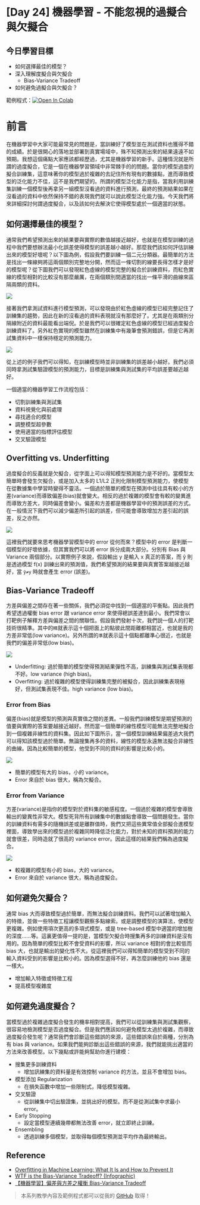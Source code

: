 # [Day 24] 機器學習 - 不能忽視的過擬合與欠擬合
## 今日學習目標
- 如何選擇最佳的模型？
- 深入理解度擬合與欠擬合
    - Bias-Variance Tradeoff
- 如何避免過擬合與欠擬合？


範例程式：[![Open In Colab](https://colab.research.google.com/assets/colab-badge.svg)]()

# 前言
在機器學習中大家可能最常見的問題是，當訓練好了模型並在測試資料也獲得不錯的成績。於是很開心的落地並部署到真實場域中，殊不知預測出來的結果遠遠不如預期。我想這個痛點大家應該都經歷過，尤其是機器學習的新手。這種情況就是所謂的過度擬合，它是一個在機器學習領域中非常棘手的的問題。當你的模型過度的擬合訓練集，這意味著你的模型過於複雜的去記住所有現有的數據點，進而導致模型的泛化能力不佳，這不是我們期望的。所謂的模型泛化能力是指，當我利用訓練集訓練一個模型後再拿另一組模型沒看過的資料進行預測，最終的預測結果如果在沒看過的資料中依然保持不錯的表現我們就可以說此模型泛化能力強。今天我們將來詳細探討何謂過度擬合，以及該如何去解決它使得模型處於一個適當的狀態。

## 如何選擇最佳的模型？
通常我們希望預測出來的結果要與實際的數值越接近越好，也就是在模型訓練的過程中我們要想辦法最小化誤差使得模型的誤差越小越好。那麼我們該如何評估訓練出來的模型好壞呢？以下圖為例，假設我們要訓練一個二元分類器。最簡單的方法是找出一條線夠將這兩個類別完整地分開，然而這一條切割的線要長得怎樣才是好的模型呢？從下圖我們可以發現紅色虛線的模型完整的擬合於訓練資料，而紅色實線的模型相對的比較沒有那麼嚴厲，在兩個類別間適當的找出一條平滑的曲線來區隔兩類的資料。

![](./image/img01.png)

接著我們拿測試資料進行模型預測，可以發現由於紅色虛線的模型已經完整記住了訓練集的趨勢，因此在新的沒看過的資料表現就沒有那麼好了。尤其是在兩類別分隔線附近的資料最能看出端倪。於是我們可以很確定紅色虛線的模型已經過度擬合訓練資料了。另外紅色實現的模型雖然在訓練集中有幾筆會預測錯誤，但是它再測試集資料中一樣保持穩定的預測能力。

![](./image/img02.png)

從上述的例子我們可以得知，在訓練模型時並非訓練集的誤差越小越好。我們必須同時拿測試集驗證模型的預測能力，目標是訓練集與測試集的平均誤差要越近越好。

一個適當的機器學習工作流程包括：
- 切割訓練集與測試集
- 資料視覺化與前處理
- 尋找適合的模型
- 調整模型超參數
- 使用適當的指標評估模型
- 交叉驗證模型

## Overfitting vs. Underfitting
過度擬合的反義就是欠擬合，從字面上可以得知模型預測能力是不好的。當模型太簡單時會發生欠擬合，或是加入太多的 L1/L2 正則化限制模型預測能力，使模型在從數據集中學習時變得不靈活。一個過於簡單的模型在預測中往往具有較小的方差(variance)而導致偏差(bias)就會變大。相反的過於複雜的模型會有較的變異進而導致方差大，同時偏差會變小。偏差和方差都是機器學習中的預測誤差的方式。在一般情況下我們可以減少偏差所引起的誤差，但可能會導致增加方差引起的誤差，反之亦然。

![](./image/img03.png)

這裡我們就要來思考機器學習模型中的 error 從何而來？模型中的 error 是判斷一個模型的好壞依據，但其實我們可以將 error 拆分成兩大部分。分別有 Bias 與 Variance 兩個部分。以實際例子來說，假設輸出 y 是輸入 x 真正的答案，而 ŷ 則是透過模型 f(x) 訓練出來的預測值，我們希望預測的結果要與真實答案越接近越好，當 `ŷ≠y` 時就會產生 error (誤差)。

## Bias-Variance Tradeoff
方差與偏差之間存在著一些關係，我們必須從中找到一個適當的平衡點。因此我們希望透過權衡 bias error 跟 variance error 來使得總誤差達到最小。我們常會以打靶例子解釋方差與偏差之間的關聯性。假設我們發射十次，我們説一個人的打靶技術很精準。其中的`精`就表示這十個把面上的點彼此間距離都相當近，也就是我的方差非常低(low variance)。另外所謂的`準`就表示這十個點都離準心很近，也就是我們的偏差非常低(low bias)。

![](./image/img06.png)

- Underfitting: 過於簡單的模型使得預測結果彈性不高，訓練集與測試集表現都不好。low variance (high bias)。
- Overfitting: 過於複雜的模型使得訓練集完整的被擬合，因此訓練集表現極好，但測試集表現不佳。high variance (low bias)。

### Error from Bias
偏差(bias)就是模型的預測與真實值之間的差異。一般我們訓練模型是期望預測的值要與實際的答案要越接近越好。然而當一個簡單的線性模型可能無法完整地擬合到一個複雜非線性的資料集。因此如下圖所示，當一個模型訓練結果偏差過大我們可以得知該模型過於簡單。無論搜集再多的資料，線性的模型永遠無法擬合非線性的曲線。因為比較簡單的模型，他受到不同的資料的影響是比較小的。

![](./image/img04.png)

- 簡單的模型有大的 bias，小的 variance。
- Error 來自於 bias 很大，稱為欠擬合。
### Error from Variance
方差(variance)是指你的模型對於資料集的敏感程度。一個過於複雜的模型會導致輸出的變異性非常大。模型死背所有訓練集中的數據點會導致一個問題發生。當你的訓練資料有需多的隨機誤差或是離群值時，我們又把這些異常值全部擬合進模型裡面，導致學出來的模型過於複雜同時降低泛化能力，對於未知的資料預測的能力就會很差，同時造就了很高的 variance error。因此這樣的結果我們稱為過度擬合。

![](./image/img05.png)

- 較複雜的模型有小的 bias，大的 variance。
- Error 來自於 variance 很大，稱為過度擬合。

## 如何避免欠擬合？
通常 bias 大而導致模型過於簡單，而無法擬合訓練資料。我們可以試著增加輸入的特徵，並做一些特徵工程讓模型觀察多點線索。或是調整模型的演算法，使模型更複雜。例如使用項次更高的多項式模型，或是 tree-based 模型中適當的增加樹的深度......等。這裏更值得一提的是，當模型欠擬合時搜集再多的訓練資料是沒有用的。因為簡單的模型比較不會受資料的影響，所以 variance 相對的會比較低而 bias 大，也就是輸出的變化性不大。從這裡我們可以得知簡單的模型受到不同的輸入資料受到的影響是比較小的。因為模型選得不好，再怎麼訓練他的 bias 還是一樣大。

- 增加輸入特徵或特徵工程
- 提高模型複雜度

## 如何避免過度擬合？
當模型過於複雜過度擬合發生的機率相對提高，我們可以從訓練集與測試集觀察，很容易地檢測模型是否過度擬合。但是我們應該如何避免模型太過於複雜，而導致過度擬合發生呢？通常我們會診斷這些錯誤的來源，這些錯誤來自於兩種，分別為有 bias 與 variance。如果我們能夠診斷出這些錯誤的來源，我們就能挑出適當的方法來改善模型。以下幾點或許能夠幫助你進行建模：

- 搜集更多訓練資料
    - 增加訊練集的資料量是有效控制 variance 的方法，並且不會增加 bias。
- 模型添加 Regularization
    - 在損失函數中增加一些限制式，降低模型複雜。
- 交叉驗證
    - 從訓練集中切出驗證集，並挑出好的模型。而不是從測試集中求最小 error。
- Early Stopping
    - 設定當模型連續幾帶都無法改善 error，就立即終止訓練。
- Ensembling
    - 透過訓練多個模型，並取得每個模型預測並平均作為最終輸出。



## Reference
- [Overfitting in Machine Learning: What It Is and How to Prevent It](https://elitedatascience.com/overfitting-in-machine-learning)
- [WTF is the Bias-Variance Tradeoff? (Infographic)](https://elitedatascience.com/bias-variance-tradeoff)
- [【機器學習】偏差與方差之權衡 Bias-Variance Tradeoff](https://jason-chen-1992.weebly.com/home/-bias-variance-tradeoff)


> 本系列教學內容及範例程式都可以從我的 [GitHub](https://github.com/andy6804tw/2021-13th-ironman) 取得！